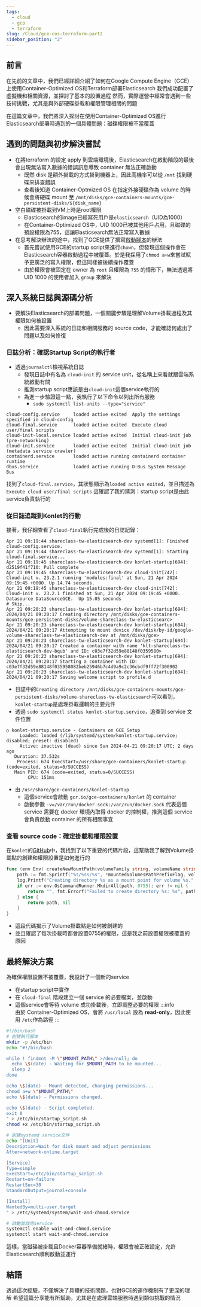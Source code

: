 ```yaml
---
tags:
  - cloud
  - gcp
  - terraform
slug: /Cloud/gce-cos-terraform-part2
sidebar_position: "2"
---
```

## 前言

在先前的文章中，我們已經詳細介紹了如何在Google Compute Engine（GCE）上使用Container-Optimized OS和Terraform部署Elasticsearch
我們成功配置了虛擬機和相關資源，並探討了基本的設置過程
然而，實際運營中經常會遇到一些技術挑戰，尤其是與外部硬碟掛載和權限管理相關的問題

在這篇文章中，我們將深入探討在使用Container-Optimized OS進行Elasticsearch部署時遇到的一個具體問題：磁碟權限被不當覆蓋

## 遇到的問題與初步解決嘗試

- 在將terraform 的設定 apply 到雲端環境後，Elasticsearch在啟動階段的最後會出現無法寫入數據的錯誤訊息導致 container 無法正確啟動
	- 既然 disk 是額外掛載的方式掛到機器上，因此高機率可以從 `/mnt` 找到硬碟來排查錯誤
	- 查看後知道 Container-Optmized OS 在指定外接硬碟作為 volume 的時候會將硬碟 mount 至 `/mnt/disks/gce-containers-mounts/gce-persistent-disks/${disk_name}`
- 空白磁碟被掛載到VM上時是root權限
	- Elasticsearch的image已經寫死用戶是`elasticsearch`（UID為1000）
	- 在Container-Optimized OS中，UID 1000已被其他用戶占用，且磁碟的預設權限為755，這讓Elasticsearch無法正常寫入數據
- 在思考解決辦法的途中，找到了GCE提供了撰寫[啟動腳本](https://cloud.google.com/compute/docs/instances/startup-scripts/linux#passing-directly)的辦法
	- 首先嘗試使用GCE的startup script來進行`chown`，但發現這個操作會在Elasticsearch容器啟動過程中被覆蓋。於是我採用了`chmod a+w`來嘗試賦予更廣泛的寫入權限，但這同樣被後續操作覆蓋
	- 由於權限會被固定在 owner 為 `root` 且權限為 `755` 的情形下，無法透過將 UID 1000 的使用者加入 `group` 來解決

## 深入系統日誌與源碼分析

- 要解決Elasticsearch的部署問題，一個關鍵步驟是理解Volume掛載過程及其權限如何被設置
	- 因此需要深入系統的日誌和相關服務的 source code，才能確認何處出了問題以及如何修復
### 日誌分析：確認Startup Script的執行者

- 透過`journalctl`檢視系統日誌
	- 發現日誌中有名為 `cloud-init` 的 service unit，從名稱上來看就跟雲端系統啟動有關
	- 推測startup script應該是由`cloud-init`這個service執行的
	- 為進一步驗證這一點，我執行了以下命令以列出所有服務
		- `sudo systemctl list-units --type="service"`

```
cloud-config.service     loaded active exited  Apply the settings specified in cloud-config
cloud-final.service      loaded active exited  Execute cloud user/final scripts
cloud-init-local.service loaded active exited  Initial cloud-init job (pre-networking)
cloud-init.service       loaded active exited  Initial cloud-init job (metadata service crawler)
containerd.service       loaded active running containerd container runtime
dbus.service             loaded active running D-Bus System Message Bus
```

找到了`cloud-final.service`，其狀態顯示為`loaded active exited`，並且描述為`Execute cloud user/final scripts`
這確認了我的猜測：startup script是由此service負責執行的

### 從日誌追蹤到Konlet的行動

接著，我仔細查看了`cloud-final`執行完成後的日誌記錄：
```
Apr 21 09:19:44 shareclass-tw-elasticsearch-dev systemd[1]: Finished cloud-config.service.
Apr 21 09:19:44 shareclass-tw-elasticsearch-dev systemd[1]: Starting cloud-final.service...
Apr 21 09:19:45 shareclass-tw-elasticsearch-dev konlet-startup[694]: d2519f41f710: Pull complete
Apr 21 09:19:45 shareclass-tw-elasticsearch-dev cloud-init[742]: Cloud-init v. 23.2.1 running 'modules:final' at Sun, 21 Apr 2024 09:19:45 +0000. Up 14.74 seconds.
Apr 21 09:19:45 shareclass-tw-elasticsearch-dev cloud-init[742]: Cloud-init v. 23.2.1 finished at Sun, 21 Apr 2024 09:19:45 +0000. Datasource DataSourceGCE.  Up 15.05 seconds
# Skip...
Apr 21 09:20:23 shareclass-tw-elasticsearch-dev konlet-startup[694]: 2024/04/21 09:20:17 Creating directory /mnt/disks/gce-containers-mounts/gce-persistent-disks/volume-shareclass-tw-elasticsearc>
Apr 21 09:20:23 shareclass-tw-elasticsearch-dev konlet-startup[694]: 2024/04/21 09:20:17 Attempting to mount device /dev/disk/by-id/google-volume-shareclass-tw-elasticsearch-dev at /mnt/disks/gce>
Apr 21 09:20:23 shareclass-tw-elasticsearch-dev konlet-startup[694]: 2024/04/21 09:20:17 Created a container with name 'klt-shareclass-tw-elasticsearch-dev-bqub' and ID: c03e7f32d59e88148f0359580>
Apr 21 09:20:23 shareclass-tw-elasticsearch-dev konlet-startup[694]: 2024/04/21 09:20:17 Starting a container with ID: c03e7f32d59e88148f035958082beb25946b7c4d9a9c2c36cbdf9ff72f300902
Apr 21 09:20:23 shareclass-tw-elasticsearch-dev konlet-startup[694]: 2024/04/21 09:20:17 Saving welcome script to profile.d
```

- 日誌中的`Creating directory /mnt/disks/gce-containers-mounts/gce-persistent-disks/volume-shareclass-tw-elasticsearch`可以看到，`konlet-startup`是處理掛載邏輯的主要元件
- 透過 `sudo systemctl status konlet-startup.service`，追查到 service 文件位置
```
○ konlet-startup.service - Containers on GCE Setup
     Loaded: loaded (/lib/systemd/system/konlet-startup.service; disabled; preset: disabled)
     Active: inactive (dead) since Sun 2024-04-21 09:20:17 UTC; 2 days ago
   Duration: 37.532s
    Process: 674 ExecStart=/usr/share/gce-containers/konlet-startup (code=exited, status=0/SUCCESS)
   Main PID: 674 (code=exited, status=0/SUCCESS)
        CPU: 151ms
```
- 由 `/usr/share/gce-containers/konlet-startup`
	- 這個service會啟動 `gcr.io/gce-containers/konlet` 的 container
	- 啟動參數 `-v=/var/run/docker.sock:/var/run/docker.sock` 代表這個 service 需要在 docker 環境內取得 docker 的控制權，推測這個 service 會負責啟動 container 的所有相關事宜

### 查看 source code：確定掛載和權限設置

在`konlet`的[GitHub](https://github.com/GoogleCloudPlatform/konlet/blob/master/gce-containers-startup/volumes/volumes.go)中，我找到了以下重要的代碼片段，這幫助我了解到Volume掛載點的創建和權限設置是如何進行的

```go
func (env Env) createNewMountPath(volumeFamily string, volumeName string) (string, error) {
    path := fmt.Sprintf("%s/%ss/%s", *mountedVolumesPathPrefixFlag, volumeFamily, volumeName)
    log.Printf("Creating directory %s as a mount point for volume %s.", path, volumeName)
    if err := env.OsCommandRunner.MkdirAll(path, 0755); err != nil {
        return "", fmt.Errorf("Failed to create directory %s: %s", path, err)
    } else {
        return path, nil
    }
}
```
- 這段代碼揭示了Volume掛載點是如何被創建的
- 並且確認了每次掛載時都會設置0755的權限，這是我之前設置權限被覆蓋的原因

## 最終解決方案

為確保權限設置不被覆蓋，我設計了一個新的service
- 在startup script中實作
- 在 `cloud-final` 階段建立一個 service 的必要檔案，並啟動
- 這個service會等待 volume 成功掛載後，立即調整必要的權限
:::info  
由於 Container-Optimized OS，會將 `/usr/local` 設為 **read-only**，因此使用 `/etc`作為路徑
:::

```bash
#!/bin/bash
# 創建執行腳本
mkdir -p /etc/bin
echo "#!/bin/bash

while ! findmnt -M \"$MOUNT_PATH\" >/dev/null; do
  echo \$(date) - Waiting for $MOUNT_PATH to be mounted...
  sleep 2
done

echo \$(date) - Mount detected, changing permissions...
chmod a+w \"$MOUNT_PATH\"
echo \$(date) - Permissions changed.

echo \$(date) - Script completed.
exit 0
" > /etc/bin/startup_script.sh
chmod +x /etc/bin/startup_script.sh

# 創建systemd service文件
echo "[Unit]
Description=Wait for disk mount and adjust permissions
After=network-online.target

[Service]
Type=simple
ExecStart=/etc/bin/startup_script.sh
Restart=on-failure
RestartSec=30
StandardOutput=journal+console

[Install]
WantedBy=multi-user.target
" > /etc/systemd/system/wait-and-chmod.service

# 啟動並啟用service
systemctl enable wait-and-chmod.service
systemctl start wait-and-chmod.service
```
這樣，當磁碟被掛載且Docker容器準備就緒時，權限會被正確設定，允許Elasticsearch順利啟動並運行

## 結語

透過這次經驗，不僅解決了具體的技術問題，也對GCE的運作機制有了更深的理解
希望這篇分享能有所幫助，尤其是在處理雲端服務時遇到類似挑戰的情況
